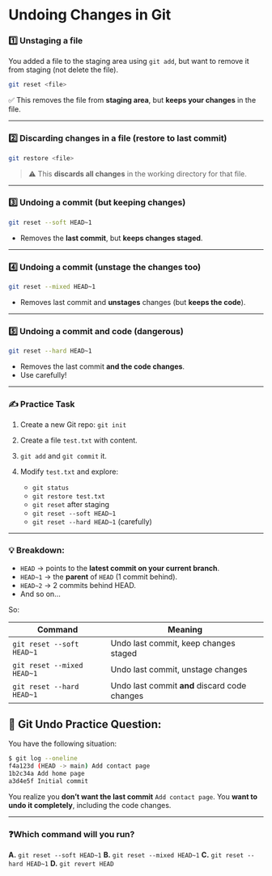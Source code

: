 # Undoing Changes in Git

### 1️⃣ Unstaging a file

You added a file to the staging area using `git add`, but want to remove it from staging (not delete the file).

```bash
git reset <file>
```

✅ This removes the file from **staging area**, but **keeps your changes** in the file.

---

### 2️⃣ Discarding changes in a file (restore to last commit)

```bash
git restore <file>
```

> ⚠️ This **discards all changes** in the working directory for that file.

---

### 3️⃣ Undoing a commit (but keeping changes)

```bash
git reset --soft HEAD~1
```

* Removes the **last commit**, but **keeps changes staged**.

---

### 4️⃣ Undoing a commit (unstage the changes too)

```bash
git reset --mixed HEAD~1
```

* Removes last commit and **unstages** changes (but **keeps the code**).

---

### 5️⃣ Undoing a commit and code (dangerous)

```bash
git reset --hard HEAD~1
```

* Removes the last commit **and the code changes**.
* Use carefully!

---

### ✍️ Practice Task

1. Create a new Git repo: `git init`
2. Create a file `test.txt` with content.
3. `git add` and `git commit` it.
4. Modify `test.txt` and explore:

   * `git status`
   * `git restore test.txt`
   * `git reset` after staging
   * `git reset --soft HEAD~1`
   * `git reset --hard HEAD~1` (carefully)

---

### 💡 Breakdown:

* `HEAD` → points to the **latest commit on your current branch**.
* `HEAD~1` → the **parent** of `HEAD` (1 commit behind).
* `HEAD~2` → 2 commits behind HEAD.
* And so on...

So:

| Command                    | Meaning                                       |
| -------------------------- | --------------------------------------------- |
| `git reset --soft HEAD~1`  | Undo last commit, keep changes staged         |
| `git reset --mixed HEAD~1` | Undo last commit, unstage changes             |
| `git reset --hard HEAD~1`  | Undo last commit **and** discard code changes |

## 🧠 Git Undo Practice Question:

You have the following situation:

```bash
$ git log --oneline
f4a123d (HEAD -> main) Add contact page
1b2c34a Add home page
a3d4e5f Initial commit
```

You realize you **don’t want the last commit** `Add contact page`.
You **want to undo it completely**, including the code changes.

---

### ❓Which command will you run?

**A.** `git reset --soft HEAD~1`
**B.** `git reset --mixed HEAD~1`
**C.** `git reset --hard HEAD~1`
**D.** `git revert HEAD`


